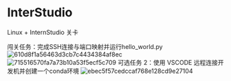# InterStudio
Linux + InternStudio 关卡

闯关任务：完成SSH连接与端口映射并运行hello_world.py
![610d8f1a56463d3cb7c4434384af8ec](https://github.com/user-attachments/assets/bf75dfcd-b299-4057-b8ad-d4e989b2b382) 
![715516570fa7a73b10a53f5ecf5c709](https://github.com/user-attachments/assets/c81e4665-ed77-4733-8ee3-4fa12280c857)
可选任务 2：使用 VSCODE 远程连接开发机并创建一个conda环境
![ebec5f57cedccaf768e128cd9e27104](https://github.com/user-attachments/assets/bc1f3a0b-b74d-47de-8f89-9d7738a1074e)

